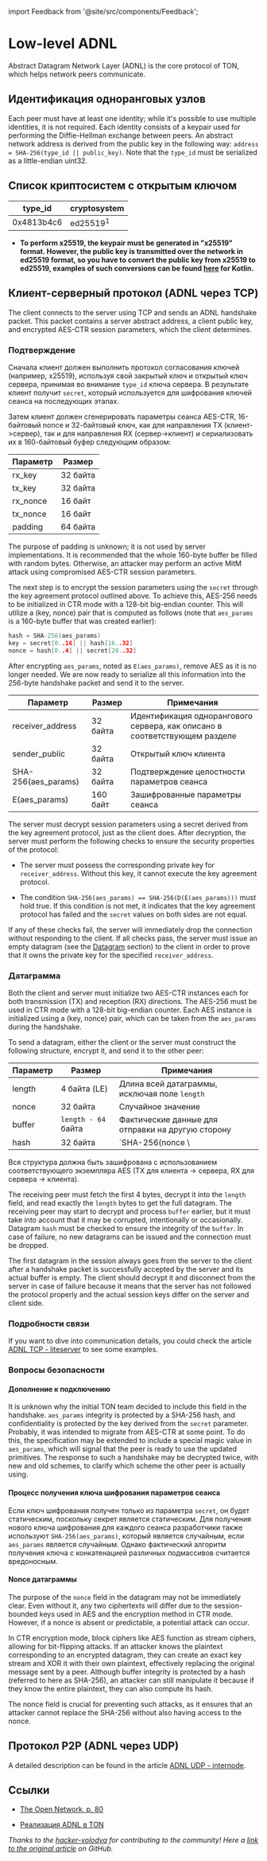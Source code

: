 import Feedback from '@site/src/components/Feedback';

# Low-level ADNL

Abstract Datagram Network Layer (ADNL) is the core protocol of TON, which helps network peers communicate.

## Идентификация одноранговых узлов

Each peer must have at least one identity; while it's possible to use multiple identities, it is not required. Each identity consists of a keypair used for performing the Diffie-Hellman exchange between peers. An abstract network address is derived from the public key in the following way: `address = SHA-256(type_id || public_key)`. Note that the `type_id` must be serialized as a little-endian uint32.

## Список криптосистем с открытым ключом

| type_id | cryptosystem        |
| ---------------------------- | ------------------- |
| 0x4813b4c6                   | ed25519<sup>1</sup> |

- **To perform x25519, the keypair must be generated in "x25519" format. However, the public key is transmitted over the network in ed25519 format, so you have to convert the public key from x25519 to ed25519, examples of such conversions can be found [here](https://github.com/andreypfau/curve25519-kotlin/blob/f008dbc2c0ebc3ed6ca5d3251ffb7cf48edc91e2/src/commonMain/kotlin/curve25519/MontgomeryPoint.kt#L39) for Kotlin.**

## Клиент-серверный протокол (ADNL через TCP)

The client connects to the server using TCP and sends an ADNL handshake packet. This packet contains a server abstract address, a client public key, and encrypted AES-CTR session parameters, which the client determines.

### Подтверждение

Сначала клиент должен выполнить протокол согласования ключей (например, x25519), используя свой закрытый ключ и открытый ключ сервера, принимая во внимание `type_id` ключа сервера. В результате клиент получит `secret`, который используется для шифрования ключей сеанса на последующих этапах.

Затем клиент должен сгенерировать параметры сеанса AES-CTR, 16-байтовый nonce и 32-байтовый ключ, как для направления TX (клиент->сервер), так и для направления RX (сервер->клиент) и сериализовать их в 160-байтовый буфер следующим образом:

| Параметр                      | Размер   |
| ----------------------------- | -------- |
| rx_key   | 32 байта |
| tx_key   | 32 байта |
| rx_nonce | 16 байт  |
| tx_nonce | 16 байт  |
| padding                       | 64 байта |

The purpose of padding is unknown; it is not used by server implementations. It is recommended that the whole 160-byte buffer be filled with random bytes. Otherwise, an attacker may perform an active MitM attack using compromised AES-CTR session parameters.

The next step is to encrypt the session parameters using the `secret` through the key agreement protocol outlined above. To achieve this, AES-256 needs to be initialized in CTR mode with a 128-bit big-endian counter. This will utilize a (key, nonce) pair that is computed as follows (note that `aes_params` is a 160-byte buffer that was created earlier):

```cpp
hash = SHA-256(aes_params)
key = secret[0..16] || hash[16..32]
nonce = hash[0..4] || secret[20..32]
```

After encrypting `aes_params`, noted as `E(aes_params)`, remove AES as it is no longer needed. We are now ready to serialize all this information into the 256-byte handshake packet and send it to the server.

| Параметр                                                    | Размер   | Примечания                                                                 |
| ----------------------------------------------------------- | -------- | -------------------------------------------------------------------------- |
| receiver_address                       | 32 байта | Идентификация однорангового сервера, как описано в соответствующем разделе |
| sender_public                          | 32 байта | Открытый ключ клиента                                                      |
| SHA-256(aes_params) | 32 байта | Подтверждение целостности параметров сеанса                                |
| E(aes_params)       | 160 байт | Зашифрованные параметры сеанса                                             |

The server must decrypt session parameters using a secret derived from the key agreement protocol, just as the client does. After decryption, the server must perform the following checks to ensure the security properties of the protocol:

- The server must possess the corresponding private key for `receiver_address`. Without this key, it cannot execute the key agreement protocol.

- The condition `SHA-256(aes_params) == SHA-256(D(E(aes_params)))` must hold true. If this condition is not met, it indicates that the key agreement protocol has failed and the `secret` values on both sides are not equal.

If any of these checks fail, the server will immediately drop the connection without responding to the client. If all checks pass, the server must issue an empty datagram (see the [Datagram](#datagram) section) to the client in order to prove that it owns the private key for the specified `receiver_address`.

### Датаграмма

Both the client and server must initialize two AES-CTR instances each for both transmission (TX) and reception (RX) directions. The AES-256 must be used in CTR mode with a 128-bit big-endian counter. Each AES instance is initialized using a (key, nonce) pair, which can be taken from the `aes_params` during the handshake.

To send a datagram, either the client or the server must construct the following structure, encrypt it, and send it to the other peer:

| Параметр | Размер                          | Примечания                                        |
| -------- | ------------------------------- | ------------------------------------------------- |
| length   | 4 байта (LE) | Длина всей датаграммы, исключая поле `length`     |
| nonce    | 32 байта                        | Случайное значение                                |
| buffer   | `length - 64` байта             | Фактические данные для отправки на другую сторону |
| hash     | 32 байта                        | \`SHA-256(nonce \\           |

Вся структура должна быть зашифрована с использованием соответствующего экземпляра AES (TX для клиента -> сервера, RX для сервера -> клиента).

The receiving peer must fetch the first 4 bytes, decrypt it into the `length` field, and read exactly the `length` bytes to get the full datagram. The receiving peer may start to decrypt and process `buffer` earlier, but it must take into account that it may be corrupted, intentionally or occasionally. Datagram `hash` must be checked to ensure the integrity of the `buffer`. In case of failure, no new datagrams can be issued and the connection must be dropped.

The first datagram in the session always goes from the server to the client after a handshake packet is successfully accepted by the server and its actual buffer is empty. The client should decrypt it and disconnect from the server in case of failure because it means that the server has not followed the protocol properly and the actual session keys differ on the server and client side.

### Подробности связи

If you want to dive into communication details, you could check the article [ADNL TCP - liteserver](/v3/documentation/network/protocols/adnl/adnl-tcp) to see some examples.

### Вопросы безопасности

#### Дополнение к подключению

It is unknown why the initial TON team decided to include this field in the handshake. `aes_params` integrity is protected by a SHA-256 hash, and confidentiality is protected by the key derived from the `secret` parameter. Probably, it was intended to migrate from AES-CTR at some point. To do this, the specification may be extended to include a special magic value in `aes_params`, which will signal that the peer is ready to use the updated primitives. The response to such a handshake may be decrypted twice, with new and old schemes, to clarify which scheme the other peer is actually using.

#### Процесс получения ключа шифрования параметров сеанса

Если ключ шифрования получен только из параметра `secret`, он будет статическим, поскольку секрет является статическим. Для получения нового ключа шифрования для каждого сеанса разработчики также используют `SHA-256(aes_params)`, который является случайным, если `aes_params` является случайным. Однако фактический алгоритм получения ключа с конкатенацией различных подмассивов считается вредоносным.

#### Nonce датаграммы

The purpose of the `nonce` field in the datagram may not be immediately clear. Even without it, any two ciphertexts will differ due to the session-bounded keys used in AES and the encryption method in CTR mode. However, if a nonce is absent or predictable, a potential attack can occur.

In CTR encryption mode, block ciphers like AES function as stream ciphers, allowing for bit-flipping attacks. If an attacker knows the plaintext corresponding to an encrypted datagram, they can create an exact key stream and XOR it with their own plaintext, effectively replacing the original message sent by a peer. Although buffer integrity is protected by a hash (referred to here as SHA-256), an attacker can still manipulate it because if they know the entire plaintext, they can also compute its hash.

The nonce field is crucial for preventing such attacks, as it ensures that an attacker cannot replace the SHA-256 without also having access to the nonce.

## Протокол P2P (ADNL через UDP)

A detailed description can be found in the article [ADNL UDP - internode](/v3/documentation/network/protocols/adnl/adnl-udp).

## Ссылки

- [The Open Network, p. 80](https://ton.org/whitepaper.pdf#80)

- [Реализация ADNL в TON](https://github.com/ton-blockchain/ton/tree/master/adnl)

*Thanks to the [hacker-volodya](https://github.com/hacker-volodya) for contributing to the community!*
*Here a [link to the original article](https://github.com/tonstack/ton-docs/tree/main/ADNL) on GitHub.* <Feedback />

